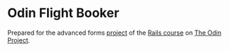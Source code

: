 # Odin Flight Booker
Prepared for the advanced forms [project](http://www.theodinproject.com/ruby-on-rails/building-advanced-forms?ref=lnav) of the [Rails course](http://www.theodinproject.com/ruby-on-rails) on [The Odin Project](http://www.theodinproject.com/home).